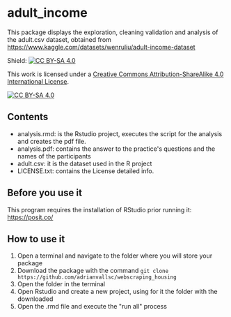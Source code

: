 # adult_income

This package displays the exploration, cleaning validation and analysis of the adult.csv dataset, obtained from https://www.kaggle.com/datasets/wenruliu/adult-income-dataset 

Shield: [![CC BY-SA 4.0][cc-by-sa-shield]][cc-by-sa]

This work is licensed under a
[Creative Commons Attribution-ShareAlike 4.0 International License][cc-by-sa].

[![CC BY-SA 4.0][cc-by-sa-image]][cc-by-sa]

[cc-by-sa]: http://creativecommons.org/licenses/by-sa/4.0/
[cc-by-sa-image]: https://licensebuttons.net/l/by-sa/4.0/88x31.png
[cc-by-sa-shield]: https://img.shields.io/badge/License-CC%20BY--SA%204.0-lightgrey.svg

## Contents

- analysis.rmd: is the Rstudio project, executes the script for the analysis and creates the pdf file.
- analysis.pdf: contains the answer to the practice's questions and the names of the participants
- adult.csv: it is the dataset used in the R project
- LICENSE.txt: contains the License detailed info.

## Before you use it

This program requires the installation of RStudio prior running it: https://posit.co/

## How to use it

1. Open a terminal and navigate to the folder where you will store your package
2. Download the package with the command `git clone https://github.com/adrianvallsc/webscraping_housing`
3. Open the folder in the terminal
4. Open Rstudio and create a new project, using for it the folder with the downloaded
5. Open the .rmd file and execute the "run all" process
